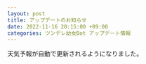 ```yaml
---
layout: post
title: アップデートのお知らせ
date: 2022-11-16 20:15:00 +09:00
categories: ツンデレ幼女Bot アップデート情報
---
```

天気予報が自動で更新されるようになりました。
